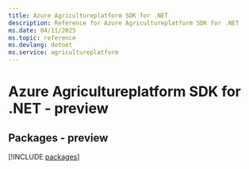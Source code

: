 ```yaml
---
title: Azure Agricultureplatform SDK for .NET
description: Reference for Azure Agricultureplatform SDK for .NET
ms.date: 04/11/2025
ms.topic: reference
ms.devlang: dotnet
ms.service: agricultureplatform
---
```

# Azure Agricultureplatform SDK for .NET - preview
## Packages - preview
[!INCLUDE [packages](agricultureplatform-index.md)]